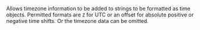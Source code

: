 Allows timezone information to be added to strings to be formatted as time objects. Permitted formats are `Z` for UTC 
or an offset for absolute positive or negative time shifts. Or the timezone data can be omitted.
